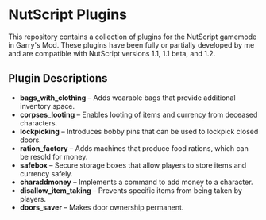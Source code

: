 # NutScript Plugins

This repository contains a collection of plugins for the NutScript gamemode in Garry's Mod. These plugins have been fully or partially developed by me and are compatible with NutScript versions 1.1, 1.1 beta, and 1.2.

## Plugin Descriptions

- **bags_with_clothing** – Adds wearable bags that provide additional inventory space.
- **corpses_looting** – Enables looting of items and currency from deceased characters.
- **lockpicking** – Introduces bobby pins that can be used to lockpick closed doors.
- **ration_factory** – Adds machines that produce food rations, which can be resold for money.
- **safebox** – Secure storage boxes that allow players to store items and currency safely.
- **charaddmoney** – Implements a command to add money to a character.
- **disallow_item_taking** – Prevents specific items from being taken by players.
- **doors_saver** – Makes door ownership permanent.
